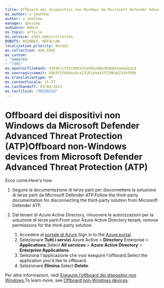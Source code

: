 ```yaml
---
title: Offboard dei dispositivi non Windows da Microsoft Defender Advanced Threat Protection (ATP)
ms.author: v-jmathew
author: v-jmathew
manager: dansimp
audience: Admin
ms.topic: article
ms.service: o365-administration
ROBOTS: NOINDEX, NOFOLLOW
localization_priority: Normal
ms.collection: Adm_O365
ms.custom:
- "9000760"
- "7391"
ms.openlocfilehash: 435957c555cd80155a985a49bd94b041a4ada31d
ms.sourcegitcommit: 4883f1f89d4c6ca23161e9a43ff206ad21d4f09b
ms.translationtype: MT
ms.contentlocale: it-IT
ms.lasthandoff: 03/08/2021
ms.locfileid: "50530219"
---
```

# <a name="offboard-non-windows-devices-from-microsoft-defender-advanced-threat-protection-atp"></a><span data-ttu-id="d788f-102">Offboard dei dispositivi non Windows da Microsoft Defender Advanced Threat Protection (ATP)</span><span class="sxs-lookup"><span data-stu-id="d788f-102">Offboard non-Windows devices from Microsoft Defender Advanced Threat Protection (ATP)</span></span>

<span data-ttu-id="d788f-103">Ecco come:</span><span class="sxs-lookup"><span data-stu-id="d788f-103">Here's how:</span></span>

1. <span data-ttu-id="d788f-104">Seguire la documentazione di terze parti per disconnettere la soluzione di terze parti da Microsoft Defender ATP.</span><span class="sxs-lookup"><span data-stu-id="d788f-104">Follow the third-party documentation for disconnecting the third-party solution from Microsoft Defender ATP.</span></span>
2. <span data-ttu-id="d788f-105">Dal tenant di Azure Active Directory, rimuovere le autorizzazioni per la soluzione di terze parti:</span><span class="sxs-lookup"><span data-stu-id="d788f-105">From your Azure Active Directory tenant, remove permissions for the third-party solution:</span></span>

    1. <span data-ttu-id="d788f-106">Accedere al [portale di Azure](https://go.microsoft.com/fwlink/?linkid=2125612).</span><span class="sxs-lookup"><span data-stu-id="d788f-106">Sign in to the [Azure portal](https://go.microsoft.com/fwlink/?linkid=2125612).</span></span>
    1. <span data-ttu-id="d788f-107">Selezionare **Tutti i servizi** Azure Active  >  **Directory** Enterprise  >  **Applications.**</span><span class="sxs-lookup"><span data-stu-id="d788f-107">Select **All services** > **Azure Active Directory** > **Enterprise Applications**.</span></span>
    1. <span data-ttu-id="d788f-108">Seleziona l'applicazione che vuoi eseguire l'offboard.</span><span class="sxs-lookup"><span data-stu-id="d788f-108">Select the application you'd like to offboard.</span></span>
    1. <span data-ttu-id="d788f-109">Selezionare **Elimina**.</span><span class="sxs-lookup"><span data-stu-id="d788f-109">Select **Delete**.</span></span>

<span data-ttu-id="d788f-110">Per altre informazioni, vedi [Eseguire l'offboard dei dispositivi non Windows.](https://go.microsoft.com/fwlink/?linkid=2143630)</span><span class="sxs-lookup"><span data-stu-id="d788f-110">To learn more, see [Offboard non-Windows devices](https://go.microsoft.com/fwlink/?linkid=2143630).</span></span>
